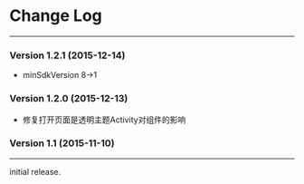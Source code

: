 # Change Log
---

### Version 1.2.1 (2015-12-14)

- minSdkVersion 8->1

### Version 1.2.0 (2015-12-13)

- 修复打开页面是透明主题Activity对组件的影响

### Version 1.1 (2015-11-10)
---

initial release.

